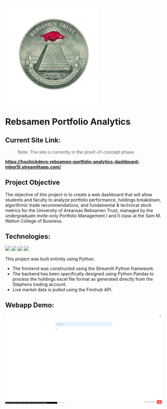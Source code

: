 ![logo](media/Rebsamen%20Trust%20Official%20Logo.png)

# Rebsamen Portfolio Analytics

## Current Site Link: 

> Note: The site is currently in the proof-of-concept phase.

**https://hschickdevs-rebsamen-portfolio-analytics-dashboard-mbqr5l.streamlitapp.com/**

## Project Objective

The objective of this project is to create a web dashboard that will allow students and faculty to analyze portfolio performance, holdings breakdown, algorithmic trade recommendations, and fundamental & technical stock metrics for the University of Arkansas Rebsamen Trust, managed by the undergraduate invite-only Portfolio Management I and II class at the Sam M. Walton College of Business.

## Technologies:

<p float="left">
    <img height=65 src="https://upload.wikimedia.org/wikipedia/commons/thumb/c/c3/Python-logo-notext.svg/1869px-Python-logo-notext.svg.png">
    <img height=70 src="https://res.cloudinary.com/crunchbase-production/image/upload/c_lpad,f_auto,q_auto:eco,dpr_1/z3ahdkytzwi1jxlpazje">
    <img height=70 src="https://upload.wikimedia.org/wikipedia/commons/thumb/e/ed/Pandas_logo.svg/2560px-Pandas_logo.svg.png">
    <img height=70 src="https://static.finnhub.io/img/finnhub_2020-05-09_20_51/logo/logo-gradient2.png">
</p>

This project was built entirely using Python.
* The frontend was constructed using the Streamlit Python framework.
* The backend has been specifically designed using Python Pandas to process the holdings excel file format as generated directly from the Stephens trading account. 
* Live market data is pulled using the Finnhub API.

## Webapp Demo:

![demo](media/demo.gif)
